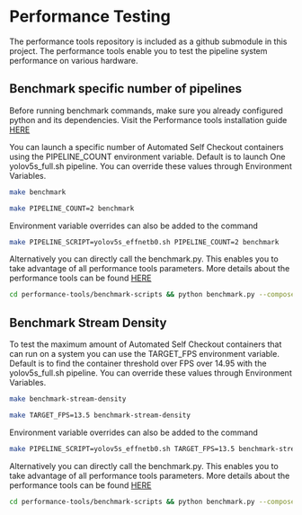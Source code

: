 # Performance Testing

The performance tools repository is included as a github submodule in this project. The performance tools enable you to test the pipeline system performance on various hardware. 

## Benchmark specific number of pipelines

Before running benchmark commands, make sure you already configured python and its dependencies. Visit the Performance tools installation guide [HERE]((../../performance-tools/benchmark.md#benchmark-a-cv-pipeline))

You can launch a specific number of Automated Self Checkout containers using the PIPELINE_COUNT environment variable. Default is to launch One yolov5s_full.sh pipeline. You can override these values through Environment Variables.

```bash
make benchmark
```

```bash
make PIPELINE_COUNT=2 benchmark 
```

Environment variable overrides can also be added to the command

```bash
make PIPELINE_SCRIPT=yolov5s_effnetb0.sh PIPELINE_COUNT=2 benchmark
```

Alternatively you can directly call the benchmark.py. This enables you to take advantage of all performance tools parameters. More details about the performance tools can be found [HERE](../../performance-tools/benchmark.md#benchmark-a-cv-pipeline)

```bash
cd performance-tools/benchmark-scripts && python benchmark.py --compose_file ../../src/docker-compose.yml --pipeline 2
```

## Benchmark Stream Density

To test the maximum amount of Automated Self Checkout containers that can run on a system you can use the TARGET_FPS environment variable. Default is to find the container threshold over FPS over 14.95 with the yolov5s_full.sh pipeline. You can override these values through Environment Variables.

```bash
make benchmark-stream-density
```

```bash
make TARGET_FPS=13.5 benchmark-stream-density
```

Environment variable overrides can also be added to the command

```bash
make PIPELINE_SCRIPT=yolov5s_effnetb0.sh TARGET_FPS=13.5 benchmark-stream-density
```

Alternatively you can directly call the benchmark.py. This enables you to take advantage of all performance tools parameters. More details about the performance tools can be found [HERE](../../performance-tools/benchmark.md#benchmark-stream-density-for-cv-pipelines)

```bash
cd performance-tools/benchmark-scripts && python benchmark.py --compose_file ../../src/docker-compose.yml --target_fps 14
```